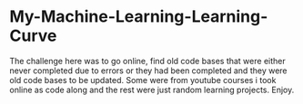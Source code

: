 # My-Machine-Learning-Learning-Curve
The challenge here was to go online, find old code bases that were either never completed due to errors or they had been completed and they were old code bases to be updated. Some were from youtube courses i took online as code along and the rest were just random learning projects. Enjoy. 
